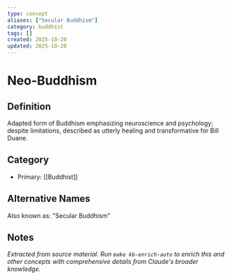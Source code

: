 ```yaml
---
type: concept
aliases: ["Secular Buddhism"]
category: buddhist
tags: []
created: 2025-10-20
updated: 2025-10-20
---
```


# Neo-Buddhism

## Definition

Adapted form of Buddhism emphasizing neuroscience and psychology; despite limitations, described as utterly healing and transformative for Bill Duane.

## Category

- Primary: [[Buddhist]]

## Alternative Names

Also known as: "Secular Buddhism"

## Notes

*Extracted from source material. Run `make kb-enrich-auto` to enrich this and other concepts with comprehensive details from Claude's broader knowledge.*
